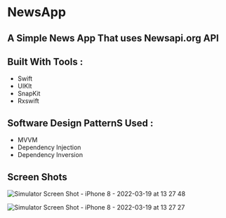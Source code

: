 # NewsApp
## A Simple News App That uses Newsapi.org API 

## Built With Tools : 

- Swift 
- UIKIt 
- SnapKit 
- Rxswift 

## Software Design PatternS Used : 
- MVVM 
- Dependency Injection 
- Dependency Inversion 

## Screen Shots 

![Simulator Screen Shot - iPhone 8 - 2022-03-19 at 13 27 48](https://user-images.githubusercontent.com/35314267/159119317-f2ea2cac-9c25-46fd-9374-c26a1919d0a0.png)

![Simulator Screen Shot - iPhone 8 - 2022-03-19 at 13 27 27](https://user-images.githubusercontent.com/35314267/159119319-d835207e-6e6e-47d0-9d23-405b9313144b.png)
